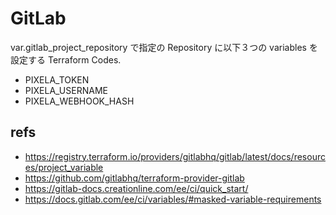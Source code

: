 # GitLab

var.gitlab_project_repository で指定の Repository に以下３つの variables を設定する Terraform Codes.

- PIXELA_TOKEN
- PIXELA_USERNAME
- PIXELA_WEBHOOK_HASH



## refs
- https://registry.terraform.io/providers/gitlabhq/gitlab/latest/docs/resources/project_variable
- https://github.com/gitlabhq/terraform-provider-gitlab
- https://gitlab-docs.creationline.com/ee/ci/quick_start/
- https://docs.gitlab.com/ee/ci/variables/#masked-variable-requirements
